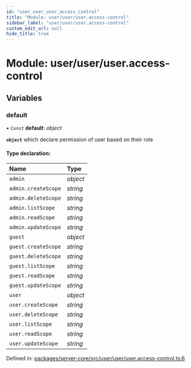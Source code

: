 ```yaml
---
id: "user_user_user_access_control"
title: "Module: user/user/user.access-control"
sidebar_label: "user/user/user.access-control"
custom_edit_url: null
hide_title: true
---
```


# Module: user/user/user.access-control

## Variables

### default

• `Const` **default**: *object*

**`object`** which declare permission of user based
on their role

#### Type declaration:

Name | Type |
:------ | :------ |
`admin` | *object* |
`admin.createScope` | *string* |
`admin.deleteScope` | *string* |
`admin.listScope` | *string* |
`admin.readScope` | *string* |
`admin.updateScope` | *string* |
`guest` | *object* |
`guest.createScope` | *string* |
`guest.deleteScope` | *string* |
`guest.listScope` | *string* |
`guest.readScope` | *string* |
`guest.updateScope` | *string* |
`user` | *object* |
`user.createScope` | *string* |
`user.deleteScope` | *string* |
`user.listScope` | *string* |
`user.readScope` | *string* |
`user.updateScope` | *string* |

Defined in: [packages/server-core/src/user/user/user.access-control.ts:6](https://github.com/xr3ngine/xr3ngine/blob/65dfcf39a/packages/server-core/src/user/user/user.access-control.ts#L6)
